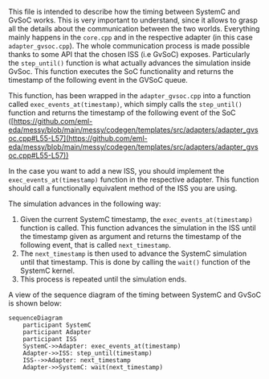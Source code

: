 This file is intended to describe how the timing between SystemC and GvSoC works. This is very important to understand, since it allows to grasp all the details about the communication between the two worlds. Everything mainly happens in the `core.cpp` and in the respective adapter (in this case `adapter_gvsoc.cpp`). The whole communication process is made possible thanks to some API that the chosen ISS (i.e GvSoC) exposes. Particularly the `step_until()` function is what actually advances the simulation inside GvSoc. This function executes the SoC functionality and returns the timestamp of the following event in the GVSoC queue. 

This function, has been wrapped in the `adapter_gvsoc.cpp` into a function called `exec_events_at(timestamp)`, which simply calls the `step_until()` function and returns the timestamp of the following event of the SoC ([https://github.com/eml-eda/messy/blob/main/messy/codegen/templates/src/adapters/adapter_gvsoc.cpp#L55-L57](https://github.com/eml-eda/messy/blob/main/messy/codegen/templates/src/adapters/adapter_gvsoc.cpp#L55-L57))

In the case you want to add a new ISS, you should implement the `exec_events_at(timestamp)` function in the respective adapter. This function should call a functionally equivalent method of the ISS you are using.

The simulation advances in the following way:

1. Given the current SystemC timestamp, the `exec_events_at(timestamp)` function is called. This function advances the simulation in the ISS until the timestamp given as argument and returns the timestamp of the following event, that is called `next_timestamp`.
2. The `next_timestamp` is then used to advance the SystemC simulation until that timestamp. This is done by calling the `wait()` function of the SystemC kernel. 
3. This process is repeated until the simulation ends.

A view of the sequence diagram of the timing between SystemC and GvSoC is shown below:

```mermaid
sequenceDiagram
    participant SystemC
    participant Adapter
    participant ISS
    SystemC->>Adapter: exec_events_at(timestamp)
    Adapter->>ISS: step_until(timestamp)
    ISS-->>Adapter: next_timestamp
    Adapter->>SystemC: wait(next_timestamp)
```

